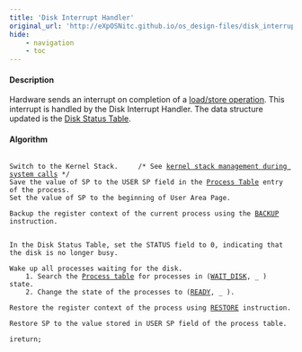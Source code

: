 ```yaml
---
title: 'Disk Interrupt Handler'
original_url: 'http://eXpOSNitc.github.io/os_design-files/disk_interrupt.html'
hide:
    - navigation
    - toc
---
```


#### Description
Hardware sends an interrupt on completion of a [load/store operation](../arch_spec-files/instruction_set.html). This interrupt is handled by the Disk Interrupt Handler. The data structure updated is the [Disk Status Table](mem_ds.html#ds_table).


#### Algorithm


<pre><code>
Switch to the Kernel Stack. 	/* See <a href="stack_smcall.html">kernel stack management during system calls</a> */
Save the value of SP to the USER SP field in the <a href="process_table.html">Process Table</a> entry of the process.
Set the value of SP to the beginning of User Area Page.

Backup the register context of the current process using the <a href="../arch_spec-files/instruction_set.html">BACKUP</a> instruction.


In the Disk Status Table, set the STATUS field to 0, indicating that the disk is no longer busy.

Wake up all processes waiting for the disk.
    1. Search the <a href="process_table.html" target="_blank">Process table</a> for processes in (<a href="constants.html" target="_blank">WAIT_DISK</a>, _ ) state.
    2. Change the state of the processes to (<a href="constants.html" target="_blank">READY</a>, _ ).

Restore the register context of the process using <a href="../arch_spec-files/instruction_set.html">RESTORE</a> instruction.

Restore SP to the value stored in USER SP field of the process table.

ireturn;
</code></pre>